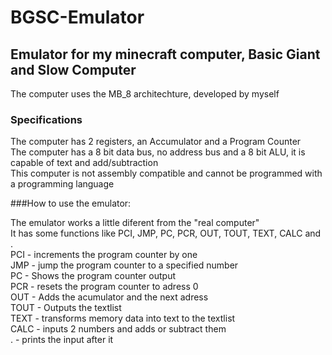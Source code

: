 # BGSC-Emulator
## Emulator for my minecraft computer, Basic Giant and Slow Computer  
The computer uses the MB_8 architechture, developed by myself  

### Specifications  
The computer has 2 registers, an Accumulator and a Program Counter  
The computer has a 8 bit data bus, no address bus and a 8 bit ALU, it is capable of text and add/subtraction  
This computer is not assembly compatible and cannot be programmed with a programming language  

###How to use the emulator:  

The emulator works a little diferent from the "real computer"  
It has some functions like PCI, JMP, PC, PCR, OUT, TOUT, TEXT, CALC and .  
PCI - increments the program counter by one  
JMP - jump the program counter to a specified number  
PC - Shows the program counter output  
PCR - resets the program counter to adress 0  
OUT - Adds the acumulator and the next adress  
TOUT - Outputs the textlist  
TEXT - transforms memory data into text to the textlist  
CALC - inputs 2 numbers and adds or subtract them  
. - prints the input after it  


